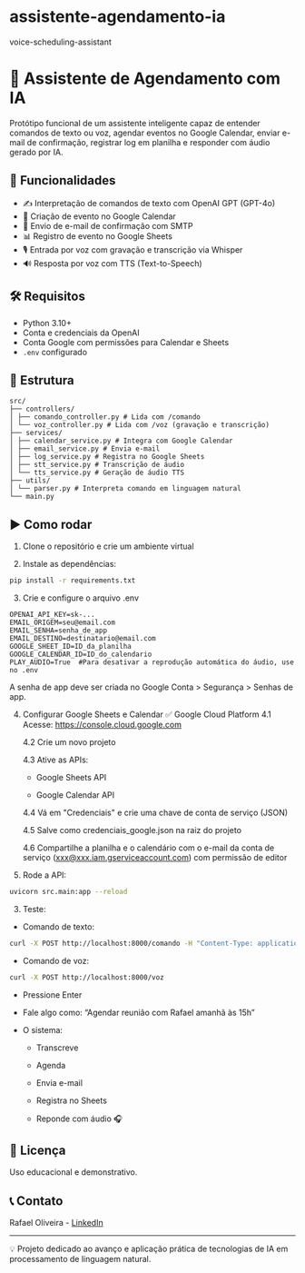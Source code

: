 # assistente-agendamento-ia
voice-scheduling-assistant

# 🤖 Assistente de Agendamento com IA

Protótipo funcional de um assistente inteligente capaz de entender comandos de texto ou voz, agendar eventos no Google Calendar, enviar e-mail de confirmação, registrar log em planilha e responder com áudio gerado por IA.

## 🚀 Funcionalidades

- ✍️ Interpretação de comandos de texto com OpenAI GPT (GPT-4o)
- 📅 Criação de evento no Google Calendar
- 📧 Envio de e-mail de confirmação com SMTP
- 📊 Registro de evento no Google Sheets
- 🎙 Entrada por voz com gravação e transcrição via Whisper
- 🔊 Resposta por voz com TTS (Text-to-Speech)

## 🛠 Requisitos

- Python 3.10+
- Conta e credenciais da OpenAI
- Conta Google com permissões para Calendar e Sheets
- `.env` configurado

## 📂 Estrutura

```
src/
├── controllers/
│ ├── comando_controller.py # Lida com /comando
│ └── voz_controller.py # Lida com /voz (gravação e transcrição)
├── services/
│ ├── calendar_service.py # Integra com Google Calendar
│ ├── email_service.py # Envia e-mail
│ ├── log_service.py # Registra no Google Sheets
│ ├── stt_service.py # Transcrição de áudio
│ └── tts_service.py # Geração de áudio TTS
├── utils/
│ └── parser.py # Interpreta comando em linguagem natural
└── main.py
```


## ▶️ Como rodar

1. Clone o repositório e crie um ambiente virtual
   
2. Instale as dependências:
```bash
pip install -r requirements.txt
```

3. Crie e configure o arquivo .env
```env
OPENAI_API_KEY=sk-...
EMAIL_ORIGEM=seu@email.com
EMAIL_SENHA=senha_de_app
EMAIL_DESTINO=destinatario@email.com
GOOGLE_SHEET_ID=ID_da_planilha
GOOGLE_CALENDAR_ID=ID_do_calendario
PLAY_AUDIO=True  #Para desativar a reprodução automática do áudio, use no .env
```
A senha de app deve ser criada no Google Conta > Segurança > Senhas de app.

4. Configurar Google Sheets e Calendar
   ✅ Google Cloud Platform
   4.1 Acesse: https://console.cloud.google.com

   4.2 Crie um novo projeto

   4.3 Ative as APIs:

      * Google Sheets API

      * Google Calendar API

   4.4 Vá em "Credenciais" e crie uma chave de conta de serviço (JSON)

   4.5 Salve como credenciais_google.json na raiz do projeto

   4.6 Compartilhe a planilha e o calendário com o e-mail da conta de serviço (xxx@xxx.iam.gserviceaccount.com) com permissão de editor

5. Rode a API:
```bash
uvicorn src.main:app --reload
```

3. Teste:
- Comando de texto:
```bash
curl -X POST http://localhost:8000/comando -H "Content-Type: application/json" -d "{"comando": "Agendar reunião com a Regina amanhã às 11h"}"
```

- Comando de voz:
```bash
curl -X POST http://localhost:8000/voz
```
* Pressione Enter

* Fale algo como: “Agendar reunião com Rafael amanhã às 15h”

* O sistema:

   * Transcreve

   * Agenda

   * Envia e-mail

   * Registra no Sheets

   * Reponde com áudio 🎧



## 📄 Licença

Uso educacional e demonstrativo.


## 📞 Contato

Rafael Oliveira - [LinkedIn](https://linkedin.com/in/rafael-oliveira720)

----

💡 Projeto dedicado ao avanço e aplicação prática de tecnologias de IA em processamento de linguagem natural.
